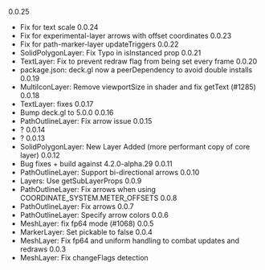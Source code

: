 0.0.25
- Fix for text scale
0.0.24
- Fix for experimental-layer arrows with offset coordinates
0.0.23
- Fix for path-marker-layer updateTriggers
0.0.22
- SolidPolygonLayer: Fix Typo in isInstanced prop
0.0.21
- TextLayer: Fix to prevent redraw flag from being set every frame
0.0.20
- package.json: deck.gl now a peerDependency to avoid double installs
0.0.19
- MultiIconLayer: Remove viewportSize in shader and fix getText (#1285)
0.0.18
- TextLayer: fixes
0.0.17
- Bump deck.gl to 5.0.0
0.0.16
- PathOutlineLayer: Fix arrow issue
0.0.15
- ?
0.0.14
- ?
0.0.13
- SolidPolygonLayer: New Layer Added (more performant copy of core layer)
0.0.12
- Bug fixes + build against 4.2.0-alpha.29
0.0.11
- PathOutlineLayer: Support bi-directional arrows
0.0.10
- Layers: Use getSubLayerProps
0.0.9
- PathOutlineLayer: Fix arrows when using COORDINATE_SYSTEM.METER_OFFSETS
0.0.8
- PathOutlineLayer: Fix arrows
0.0.7
- PathOutlineLayer: Specify arrow colors
0.0.6
- MeshLayer: fix fp64 mode (#1068)
0.0.5
- MarkerLayer: Set pickable to false
0.0.4
- MeshLayer: Fix fp64 and uniform handling to combat updates and redraws
0.0.3
- MeshLayer: Fix changeFlags detection
